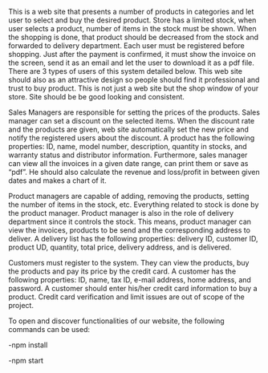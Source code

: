 This is a web site that presents a number of products in categories and let user to select and buy the desired product. Store has a limited stock, when user selects a product, number of items in the stock must be shown. When the shopping is done, that product should be decreased from the stock and forwarded to delivery department. Each user must be registered before shopping. Just after the payment is confirmed, it must show the invoice on the screen, send it as an email and let the user to download it as a pdf file. There are 3 types of users of this system detailed below. This web site should also as an attractive design so people should find it professional and trust to buy product. This is not just a web site but the shop window of your store. Site should be be good looking and consistent.

Sales Managers are responsible for setting the prices of the products. Sales manager can set a discount on the selected items. When the discount rate and the products are given, web site automatically set the new price and notify the registered users about the discount. A product has the following properties: ID, name, model number, description, quantity in stocks, and warranty status and distributor information. Furthermore, sales manager can view all the invoices in a given date range, can print them or save as “pdf”. He should also calculate the revenue and loss/profit in between given dates and makes a chart of it.

Product managers are capable of adding, removing the products, setting the number of items in the stock, etc. Everything related to stock is done by the product manager. Product manager is also in the role of delivery department since it controls the stock. This means, product manager can view the invoices, products to be send and the corresponding address to deliver. A delivery list has the following properties: delivery ID, customer ID, product UD, quantity, total price, delivery address, and is delivered.

Customers must register to the system. They can view the products, buy the products and pay its price by the credit card. A customer has the following properties: ID, name, tax ID, e-mail address, home address, and password. A customer should enter his/her credit card information to buy a product. Credit card verification and limit issues are out of scope of the project.

To open and discover functionalities of our website, the following commands can be used:

-npm install

-npm start
